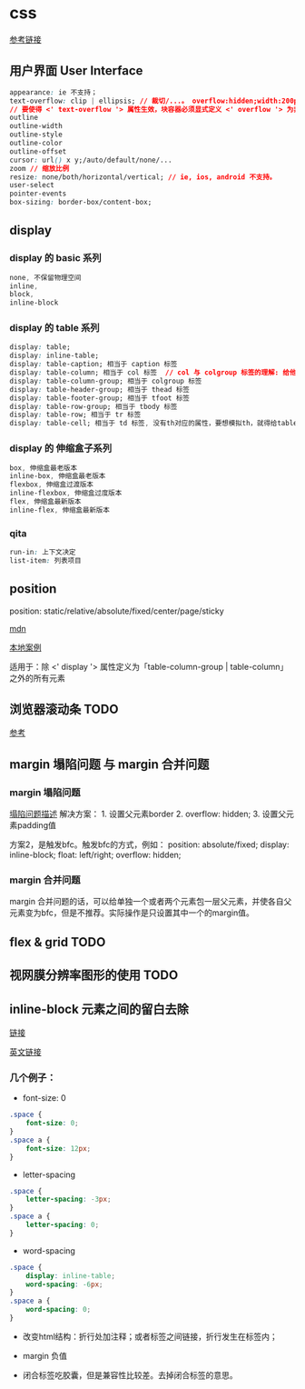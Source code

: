 # css

[参考链接](https://github.com/yangshun/front-end-interview-handbook/blob/master/Translations/Chinese/README.md)

## 用户界面 User Interface

```css
appearance: ie 不支持；
text-overflow: clip | ellipsis; // 裁切/...。 overflow:hidden;width:200px;white-space:nowrap;text-overflow:ellipsis;
// 要使得 <' text-overflow '> 属性生效，块容器必须显式定义 <' overflow '> 为非visible值，同时显式或者隐式的定义 <' width '> 为非auto值， <' white-space '> 为nowrap值。
outline
outline-width
outline-style
outline-color
outline-offset
cursor: url() x y;/auto/default/none/...
zoom // 缩放比例
resize: none/both/horizontal/vertical; // ie, ios, android 不支持。
user-select
pointer-events
box-sizing: border-box/content-box;
```

## display

### display 的 basic 系列

```css
none, 不保留物理空间
inline,
block,
inline-block
```

### display 的 table 系列

```css
display: table;
display: inline-table;
display: table-caption; 相当于 caption 标签
display: table-column; 相当于 col 标签  // col 与 colgroup 标签的理解: 给他们定类，写css样式，只有width样式可用。span作为标签属性使用，表示影响的列的范围。其他属性均不太好用。
display: table-column-group; 相当于 colgroup 标签
display: table-header-group; 相当于 thead 标签
display: table-footer-group; 相当于 tfoot 标签
display: table-row-group; 相当于 tbody 标签
display: table-row; 相当于 tr 标签
display: table-cell; 相当于 td 标签, 没有th对应的属性，要想模拟th，就得给table-cell这个标签添加css样式
```

### display 的 伸缩盒子系列

```css
box, 伸缩盒最老版本
inline-box, 伸缩盒最老版本
flexbox, 伸缩盒过渡版本
inline-flexbox, 伸缩盒过度版本
flex, 伸缩盒最新版本
inline-flex, 伸缩盒最新版本
```

### qita

```css
run-in: 上下文决定
list-item: 列表项目
```

## position

position: static/relative/absolute/fixed/center/page/sticky

[mdn](https://developer.mozilla.org/en-US/docs/Web/CSS/position)

[本地案例](./position.html)

适用于：除 <' display '> 属性定义为「table-column-group | table-column」之外的所有元素

## 浏览器滚动条 TODO

[参考](https://www.cnblogs.com/koleyang/p/5484922.html)

## margin 塌陷问题 与 margin 合并问题

### margin 塌陷问题

[塌陷问题描述](../2019-03-07/margin.collapse.html)
解决方案： 1. 设置父元素border 2. overflow: hidden; 3. 设置父元素padding值

方案2，是触发bfc。触发bfc的方式，例如： position: absolute/fixed; display: inline-block; float: left/right; overflow: hidden;

### margin 合并问题

margin 合并问题的话，可以给单独一个或者两个元素包一层父元素，并使各自父元素变为bfc，但是不推荐。实际操作是只设置其中一个的margin值。

## flex & grid TODO

## 视网膜分辨率图形的使用 TODO

## inline-block 元素之间的留白去除

[链接](https://www.zhangxinxu.com/wordpress/2012/04/inline-block-space-remove-%E5%8E%BB%E9%99%A4%E9%97%B4%E8%B7%9D/)

[英文链接](https://css-tricks.com/fighting-the-space-between-inline-block-elements/)

### 几个例子：

- font-size: 0

```css
.space {
    font-size: 0;
}
.space a {
    font-size: 12px;
}
```

- letter-spacing

```css
.space {
    letter-spacing: -3px;
}
.space a {
    letter-spacing: 0;
}
```

- word-spacing

```css
.space {
    display: inline-table;
    word-spacing: -6px;
}
.space a {
    word-spacing: 0;
}
```

- 改变html结构：折行处加注释；或者标签之间链接，折行发生在标签内；

- margin 负值

- 闭合标签吃胶囊，但是兼容性比较差。去掉闭合标签的意思。
